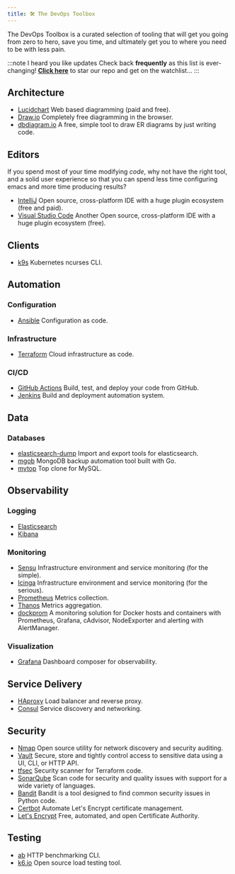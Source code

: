 ```yaml
---
title: 🛠 The DevOps Toolbox
---
```


The DevOps Toolbox is a curated selection of tooling that will get
you going from zero to hero, save you time, and ultimately get you
to where you need to be with less pain.

:::note I heard you like updates
Check back **frequently** as this list is ever-changing!
**[Click here](https://github.com/mateothegreat/devops.rehab)** to star our repo
and get on the watchlist...
:::

## Architecture

* [Lucidchart](https://lucidchart.com) Web based diagramming (paid and free).
* [Draw.io](https://draw.io) Completely free diagramming in the browser.
* [dbdiagram.io](https://dbdiagram.io) A free, simple tool to draw ER diagrams by just writing code.

## Editors

If you spend most of your time modifying _code_, why not have the right
tool, and a solid user experience so that you can spend less time configuring emacs
and more time producing results?

* [IntelliJ](https://jetbrains.com) Open source, cross-platform IDE with a huge plugin ecosystem (free and paid).
* [Visual Studio Code](https://code.visualstudio.com) Another Open source, cross-platform IDE with a huge plugin ecosystem (free).

## Clients

* [k9s](https://k9scli.io) Kubernetes ncurses CLI.


## Automation

### Configuration

* [Ansible](https://ansible.com) Configuration as code.

### Infrastructure

* [Terraform](https://terraform.io) Cloud infrastructure as code.

### CI/CD

* [GitHub Actions](https://github.com/features/actions) Build, test, and deploy your code from GitHub.
* [Jenkins](https://jenkins.io) Build and deployment automation system.

## Data

### Databases

* [elasticsearch-dump](https://github.com/elasticsearch-dump/elasticsearch-dump) Import and export tools for elasticsearch. 
* [mgob](https://github.com/stefanprodan/mgob) MongoDB backup automation tool built with Go.
* [mytop](http://jeremy.zawodny.com/mysql/mytop) Top clone for MySQL.

## Observability

### Logging

* [Elasticsearch](https://www.elastic.co/elasticsearch)
* [Kibana](https://www.elastic.co/kibana)

### Monitoring

* [Sensu](http://sensu.io) Infrastructure environment and service monitoring (for the simple).
* [Icinga](https://icinga.com) Infrastructure environment and service monitoring (for the serious).
* [Prometheus](https://prometheus.io) Metrics collection.
* [Thanos](https://thanos.io) Metrics aggregation.
* [dockprom](https://github.com/stefanprodan/dockprom) A monitoring solution for Docker hosts and containers with Prometheus, Grafana, cAdvisor, NodeExporter and alerting with AlertManager.

### Visualization

* [Grafana](https://grafana.com) Dashboard composer for observability.

## Service Delivery

* [HAproxy](https://haproxy.com) Load balancer and reverse proxy.
* [Consul](https://www.consul.io) Service discovery and networking.

## Security

* [Nmap](https://nmap.org) Open source utility for network discovery and security auditing.
* [Vault](https://www.vaultproject.io) Secure, store and tightly control access to sensitive data using a UI, CLI, or HTTP API.
* [tfsec](https://github.com/tfsec/tfsec) Security scanner for Terraform code.
* [SonarQube](https://www.sonarqube.org) Scan code for security and quality issues with support for a wide variety of languages.
* [Bandit](https://github.com/PyCQA/bandit) Bandit is a tool designed to find common security issues in Python code.
* [Certbot](https://github.com/certbot/certbot) Automate Let's Encrypt certificate management.
* [Let's Encrypt](https://letsencrypt.org) Free, automated, and open Certificate Authority.

## Testing

* [ab](https://httpd.apache.org/docs/2.4/programs/ab.html) HTTP benchmarking CLI.
* [k6.io](https://k6.io) Open source load testing tool.
